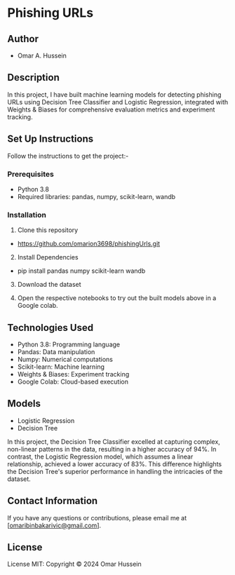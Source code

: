 # Phishing URLs

## Author
* Omar A. Hussein

## Description
In this project, I have built machine learning models for detecting phishing URLs using Decision Tree Classifier and Logistic Regression, integrated with Weights & Biases for comprehensive evaluation metrics and experiment tracking.

## Set Up Instructions

Follow the instructions to get the project:-

### Prerequisites
  * Python 3.8
  * Required libraries: pandas, numpy, scikit-learn, wandb

### Installation

1. Clone this repository

  * https://github.com/omarion3698/phishingUrls.git 

2. Install Dependencies

  * pip install pandas numpy scikit-learn wandb

3. Download the dataset

4. Open the respective notebooks to try out the built models above in a Google colab.

## Technologies Used

  * Python 3.8: Programming language
  * Pandas: Data manipulation
  * Numpy: Numerical computations
  * Scikit-learn: Machine learning
  * Weights & Biases: Experiment tracking
  * Google Colab: Cloud-based execution

## Models

 * Logistic Regression
 * Decision Tree

In this project, the Decision Tree Classifier excelled at capturing complex, non-linear patterns in the data, resulting in a higher accuracy of 94%. In contrast, the Logistic Regression model, which assumes a linear relationship, achieved a lower accuracy of 83%. This difference highlights the Decision Tree's superior performance in handling the intricacies of the dataset.

## Contact Information
If you have any questions or contributions, please email me at [omaribinbakarivic@gmail.com].

## License
License MIT:
Copyright &copy; 2024 Omar Hussein
